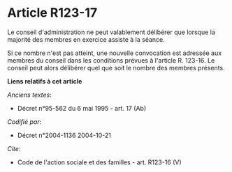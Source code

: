 # Article R123-17

Le conseil d'administration ne peut valablement délibérer que lorsque la majorité des membres en exercice assiste à la
séance. 

Si ce nombre n'est pas atteint, une nouvelle convocation est adressée aux membres du conseil dans les conditions prévues à
l'article R. 123-16. Le conseil peut alors délibérer quel que soit le nombre des membres présents.

**Liens relatifs à cet article**

_Anciens textes_:

  - Décret n°95-562 du 6 mai 1995 - art. 17 (Ab)

_Codifié par_:

  - Décret n°2004-1136 2004-10-21

_Cite_:

  - Code de l'action sociale et des familles - art. R123-16 (V)
